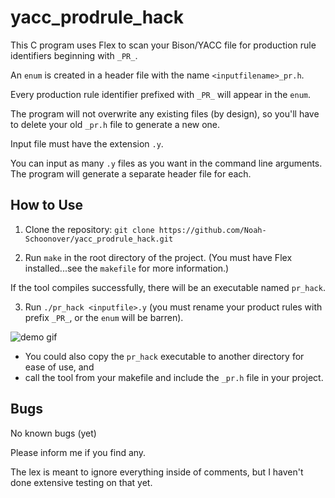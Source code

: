 # yacc_prodrule_hack

This C program uses Flex to scan your Bison/YACC file for production rule identifiers beginning with `_PR_`.

An `enum` is created in a header file with the name `<inputfilename>_pr.h`.

Every production rule identifier prefixed with `_PR_` will appear in the `enum`.

The program will not overwrite any existing files (by design), so you'll have to delete your old `_pr.h` file to generate a new one.

Input file must have the extension `.y`.

You can input as many `.y` files as you want in the command line arguments. The program will generate a separate header file for each.

## How to Use

1. Clone the repository:
	`git clone https://github.com/Noah-Schoonover/yacc_prodrule_hack.git`

2. Run `make` in the root directory of the project.
(You must have Flex installed...see the `makefile` for more information.)

If the tool compiles successfully, there will be an executable named `pr_hack`.

3. Run `./pr_hack <inputfile>.y` (you must rename your product rules with prefix `_PR_`, or the `enum` will be barren).

![demo gif](https://github.com/Noah-Schoonover/yacc_prodrule_hack/blob/main/demo/demo.gif)

- You could also copy the `pr_hack` executable to another directory for ease of use, and
- call the tool from your makefile and include the `_pr.h` file in your project.

## Bugs

No known bugs (yet)

Please inform me if you find any.

The lex is meant to ignore everything inside of comments, but I haven't done extensive testing on that yet.
